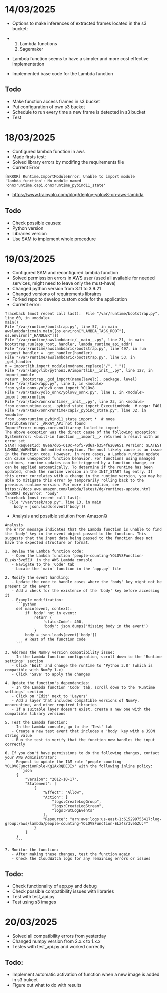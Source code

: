 # 14/03/2025
- Options to make inferences of extracted frames located in the s3 bucket: 
- 1. Lambda functions
  2. Sagemaker
 
- Lambda function seems to have a simpler and more cost effective implementation
- Implemented base code for the Lambda function

## Todo
- Make function access frames in s3 bucket
- Put configuration of own s3 bucket
- Schedule to run every time a new frame is detected in s3 bucket
- Test 

# 18/03/2025
- Configured lambda function in aws
- Made firsts test:
- Solved library errors by modifing the requirements file
- Current Error
```
[ERROR] Runtime.ImportModuleError: Unable to import module 'lambda_function': No module named 'onnxruntime.capi.onnxruntime_pybind11_state'
```
- https://www.trainyolo.com/blog/deploy-yolov8-on-aws-lambda

## Todo
- Check possible causes:
- Python version
- Libraries version
- Use SAM to implement whole procedure

# 19/03/2025
- Configured SAM and reconfigured lambda function
- Solved permisssion errors in AWS user (used all available for needed services, might need to leave only the must-have)
- Changed python version from 3.11 to 3.9.21
- Changed versions of requirements libraires
- Forked repo to develop custom code for the application
- Current error:
```
Traceback (most recent call last):  File "/var/runtime/bootstrap.py", line 60, in <module>
main()
File "/var/runtime/bootstrap.py", line 57, in main
awslambdaricmain.main([os.environ["LAMBDA_TASK_ROOT"], os.environ["_HANDLER"]])
File "/var/runtime/awslambdaric/__main__.py", line 21, in main
bootstrap.run(app_root, handler, lambda_runtime_api_addr)
File "/var/runtime/awslambdaric/bootstrap.py", line 497, in run
request_handler = _get_handler(handler)
File "/var/runtime/awslambdaric/bootstrap.py", line 53, in _get_handler
m = importlib.import_module(modname.replace("/", "."))
File "/var/lang/lib/python3.9/importlib/__init__.py", line 127, in import_module
return _bootstrap._gcd_import(name[level:], package, level)
File "/var/task/app.py", line 1, in <module>
from yolo_onnx.yolov8_onnx import YOLOv8
File "/var/task/yolo_onnx/yolov8_onnx.py", line 1, in <module>
import onnxruntime
File "/var/task/onnxruntime/__init__.py", line 23, in <module>
from onnxruntime.capi._pybind_state import ExecutionMode  # noqa: F401
File "/var/task/onnxruntime/capi/_pybind_state.py", line 32, in <module>
from .onnxruntime_pybind11_state import *  # noqa
AttributeError: _ARRAY_API not found
ImportError: numpy.core.multiarray failed to import
The above exception was the direct cause of the following exception:
SystemError: <built-in function __import__> returned a result with an error set
START RequestId: 88ea7d05-610c-46f5-9d6a-b354f6209651 Version: $LATEST
LAMBDA_WARNING: Unhandled exception. The most likely cause is an issue in the function code. However, in rare cases, a Lambda runtime update can cause unexpected function behavior. For functions using managed runtimes, runtime updates can be triggered by a function change, or can be applied automatically. To determine if the runtime has been updated, check the runtime version in the INIT_START log entry. If this error correlates with a change in the runtime version, you may be able to mitigate this error by temporarily rolling back to the previous runtime version. For more information, see https://docs.aws.amazon.com/lambda/latest/dg/runtimes-update.html
[ERROR] KeyError: 'body'
Traceback (most recent call last):
  File "/var/task/app.py", line 13, in main
    body = json.loads(event['body'])
```
- Analysis and possible solution from AmazonQ
```
Analysis
The error message indicates that the Lambda function is unable to find the 'body' key in the event object passed to the function. This suggests that the input data being passed to the function does not have the expected structure or format.
```
```
1. Review the Lambda function code:
   - Open the Lambda function 'people-counting-YOLOV8Function-ELz4sr3ve5ZU' in the AWS Lambda console
   - Navigate to the 'Code' tab
   - Locate the `main` function in the `app.py` file

2. Modify the event handling:
   - Update the code to handle cases where the 'body' key might not be present in the event
   - Add a check for the existence of the 'body' key before accessing it
   - Example modification:
     ```python
     def main(event, context):
         if 'body' not in event:
             return {
                 'statusCode': 400,
                 'body': json.dumps('Missing body in the event')
             }
         body = json.loads(event['body'])
         # Rest of the function code
     ```

3. Address the NumPy version compatibility issue:
   - In the Lambda function configuration, scroll down to the 'Runtime settings' section
   - Click 'Edit' and change the runtime to 'Python 3.8' (which is compatible with NumPy 1.x)
   - Click 'Save' to apply the changes

4. Update the function's dependencies:
   - In the Lambda function 'Code' tab, scroll down to the 'Runtime settings' section
   - Click on 'Edit' next to 'Layers'
   - Add a layer that includes compatible versions of NumPy, onnxruntime, and other required libraries
   - If a suitable layer doesn't exist, create a new one with the compatible library versions

5. Test the Lambda function:
   - In the Lambda console, go to the 'Test' tab
   - Create a new test event that includes a 'body' key with a JSON string value
   - Run the test to verify that the function now handles the input correctly

6. If you don't have permissions to do the following changes, contact your AWS Administrator:
   - Request to update the IAM role 'people-counting-YOLOV8FunctionRole-Kg1AxRQDEJIx' with the following inline policy:
     ```json
     {
         "Version": "2012-10-17",
         "Statement": [
             {
                 "Effect": "Allow",
                 "Action": [
                     "logs:CreateLogGroup",
                     "logs:CreateLogStream",
                     "logs:PutLogEvents"
                 ],
                 "Resource": "arn:aws:logs:us-east-1:615299755417:log-group:/aws/lambda/people-counting-YOLOV8Function-ELz4sr3ve5ZU:*"
             }
         ]
     }
     ```

7. Monitor the function:
   - After making these changes, test the function again
   - Check the CloudWatch logs for any remaining errors or issues
```
## Todo: 
- Check functionality of app.py and debug
- Check possible compatibility issues with libraries
- Test with test_api.py
- Test using s3 images

# 20/03/2025
- Solved all compatibility errors from yesterday
- Changed numpy version from 2.x.x to 1.x.x
- Testes with test_api.py and worked correctly

## Todo: 
- Implement automatic activation of function when a new image is added in s3 bukcet
- Figure out what to do with results
